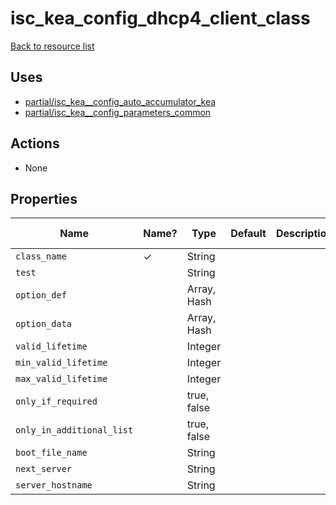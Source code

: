 # isc_kea_config_dhcp4_client_class

[Back to resource list](README.md#resources)

## Uses

- [partial/isc_kea__config_auto_accumulator_kea](partial/isc_kea__config_auto_accumulator_kea.md)
- [partial/isc_kea__config_parameters_common](partial/isc_kea__config_parameters_common.md)

## Actions

- None

## Properties

| Name                      | Name? | Type        | Default | Description | Allowed Values |
| ------------------------- | ----- | ----------- | ------- | ----------- | -------------- |
| `class_name`              | ✓     | String      |         |             |                |
| `test`                    |       | String      |         |             |                |
| `option_def`              |       | Array, Hash |         |             |                |
| `option_data`             |       | Array, Hash |         |             |                |
| `valid_lifetime`          |       | Integer     |         |             |                |
| `min_valid_lifetime`      |       | Integer     |         |             |                |
| `max_valid_lifetime`      |       | Integer     |         |             |                |
| `only_if_required`        |       | true, false |         |             |                |
| `only_in_additional_list` |       | true, false |         |             |                |
| `boot_file_name`          |       | String      |         |             |                |
| `next_server`             |       | String      |         |             |                |
| `server_hostname`         |       | String      |         |             |                |
